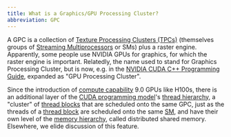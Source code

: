 ```yaml
---
title: What is a Graphics/GPU Processing Cluster?
abbreviation: GPC
---
```


A GPC is a collection of
[Texture Processing Clusters (TPCs)](/gpu-glossary/device-hardware/texture-processing-cluster)
(themselves groups of
[Streaming Multiprocessors](/gpu-glossary/device-hardware/streaming-multiprocessor)
or SMs) plus a raster engine. Apparently, some people use NVIDIA GPUs for
graphics, for which the raster engine is important. Relatedly, the name used to
stand for Graphics Processing Cluster, but is now, e.g. in the
[NVIDIA CUDA C++ Programming Guide](https://docs.nvidia.com/cuda/cuda-c-programming-guide/index.html),
expanded as "GPU Processing Cluster".

Since the introduction of
[compute capability](/gpu-glossary/device-software/compute-capability) 9.0 GPUs
like H100s, there is an additional layer of the
[CUDA programming model](/gpu-glossary/device-software/cuda-programming-model)'s
[thread hierarchy](/gpu-glossary/device-software/thread-hierarchy), a "cluster"
of [thread blocks](/gpu-glossary/device-software/thread-block) that are
scheduled onto the same GPC, just as the threads of a
[thread block](/gpu-glossary/device-software/thread-block) are scheduled onto
the same [SM](/gpu-glossary/device-hardware/streaming-multiprocessor), and have
their own level of the
[memory hierarchy](/gpu-glossary/device-software/memory-hierarchy), called
distributed shared memory. Elsewhere, we elide discussion of this feature.
